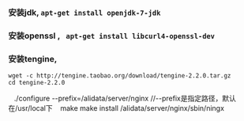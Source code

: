 ### 安装jdk, `apt-get install openjdk-7-jdk`

### 安装openssl , ` apt-get install libcurl4-openssl-dev`

### 安装tengine, 


    wget -c http://tengine.taobao.org/download/tengine-2.2.0.tar.gz
    cd tengine-2.2.0
    ./configure --prefix=/alidata/server/nginx  //--prefix是指定路径，默认在/usr/local下
    make
    make install
    /alidata/server/nginx/sbin/ningx
